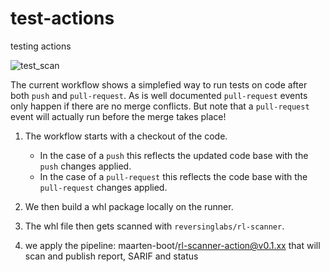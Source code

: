 # test-actions

testing actions

![test_scan](https://github.com/maarten-boot/test-actions/actions/workflows/main.yml/badge.svg?event=push)

The current workflow shows a simplefied way to run tests on code after both `push` and `pull-request`.
As is well documented `pull-request` events only happen if there are no merge conflicts.
But note that a `pull-request` event will actually run before the merge takes place!

1. The workflow starts with a checkout of the code.
    * In the case of a `push` this reflects the updated code base with the `push` changes applied.
    * In the case of a `pull-request` this reflects the code base with the `pull-request` changes applied.

2. We then build a whl package locally on the runner.
3. The whl file then gets scanned with `reversinglabs/rl-scanner`.
4. we apply the pipeline: maarten-boot/rl-scanner-action@v0.1.xx that will scan and publish report, SARIF and status
